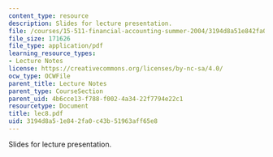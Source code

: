 ```yaml
---
content_type: resource
description: Slides for lecture presentation.
file: /courses/15-511-financial-accounting-summer-2004/3194d8a51e842fa0c43b51963aff65e8_lec8.pdf
file_size: 171626
file_type: application/pdf
learning_resource_types:
- Lecture Notes
license: https://creativecommons.org/licenses/by-nc-sa/4.0/
ocw_type: OCWFile
parent_title: Lecture Notes
parent_type: CourseSection
parent_uid: 4b6cce13-f788-f002-4a34-22f7794e22c1
resourcetype: Document
title: lec8.pdf
uid: 3194d8a5-1e84-2fa0-c43b-51963aff65e8
---
```

Slides for lecture presentation.